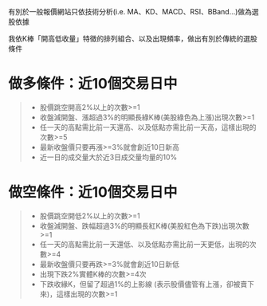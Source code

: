 有別於一般報價網站只依技術分析(i.e. MA、KD、MACD、RSI、BBand...)做為選股依據

我依K棒「開高低收量」特徵的排列組合、以及出現頻率，做出有別於傳統的選股條件

# 做多條件：近10個交易日中
>* 股價跳空開高2%以上的次數>=1
>* 收盤減開盤、漲超過3%的明顯長綠K棒(美股綠色為上漲)出現次數>=1
>* 任一天的高點需比前一天還高、以及低點亦需比前一天高，這樣出現的次數>=5
>* 最新收盤價只要再漲>=3%就會創近10日新高
>* 近一日的成交量大於近3日成交量均量的10%

# 做空條件：近10個交易日中
>* 股價跳空開低2%以上的次數>=1
>* 收盤減開盤、跌幅超過3%的明顯長紅K棒(美股紅色為下跌)出現次數>=1
>* 任一天的高點需比前一天還低、以及低點亦需比前一天更低，出現的次數>=4
>* 最新收盤價只要再跌>=3%就會創近10日新低
>* 出現下跌2%實體K棒的次數>=4次
>* 下跌收緣K，但留了超過1%的上影線 (表示股價儘管有上漲，卻被賣下來)，這樣出現的次數>=1
